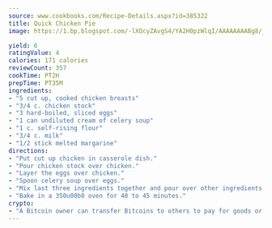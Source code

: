 ```yaml
---
source: www.cookbooks.com/Recipe-Details.aspx?id=385322
title: Quick Chicken Pie
image: https://1.bp.blogspot.com/-lXOcyZAvgS4/YA2H0pzWlqI/AAAAAAAABg8/_HX4JI-WmFM0Tz684w_qYjP9vBzksmFNgCLcBGAsYHQ/s219/20.png

yield: 6
ratingValue: 4
calories: 171 calories
reviewCount: 357
cookTime: PT2H
prepTime: PT35M
ingredients:
- "5 cut up, cooked chicken breasts"
- "3/4 c. chicken stock"
- "3 hard-boiled, sliced eggs"
- "1 can undiluted cream of celery soup"
- "1 c. self-rising flour"
- "3/4 c. milk"
- "1/2 stick melted margarine"
directions:
- "Put cut up chicken in casserole dish."
- "Pour chicken stock over chicken."
- "Layer the eggs over chicken."
- "Spoon celery soup over eggs."
- "Mix last three ingredients together and pour over other ingredients."
- "Bake in a 350u00b0 oven for 40 to 45 minutes."
crypto:
- "A Bitcoin owner can transfer Bitcoins to others to pay for goods or services."
---
```

